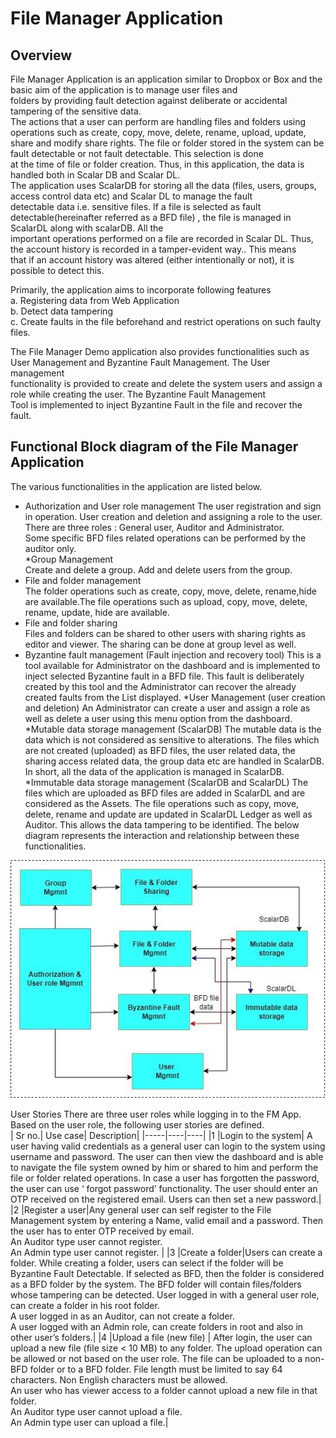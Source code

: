 # File Manager Application

   ## Overview 
File Manager Application is an application similar to Dropbox or Box and the  basic aim of the application is to manage user files and  
folders by providing fault detection against deliberate or accidental tampering of the sensitive data.  
The actions that a user can perform are handling files and folders using operations such as create, copy, move, delete, rename, upload, update,  
share and modify share rights. The file or folder stored in the system can be fault detectable or not fault detectable. This selection is done   
at the time of file or folder creation. Thus, in this application, the data is handled both in Scalar DB and Scalar DL.  
The application uses ScalarDB for storing all the data (files, users, groups, access control data etc)  and Scalar DL to manage the fault   
detectable data i.e. sensitive files. 
If a file is selected as fault detectable(hereinafter referred as a BFD file) , the file is managed in ScalarDL along with scalarDB. All the   
important operations performed on a file are recorded in Scalar DL. Thus, the account history is recorded in a tamper-evident way.. This means  
that if an account history was altered (either intentionally or not), it is possible to detect this.  

Primarily, the application aims to incorporate following features  
 a. Registering data from Web Application  
 b. Detect data tampering  
 c. Create faults in the file beforehand and restrict operations on such faulty files.  

The File Manager Demo application also provides functionalities such as User Management and Byzantine Fault Management. The User management  
functionality is provided to create and delete  the system users and assign a role while creating the user. The Byzantine Fault Management  
Tool is implemented to inject Byzantine Fault  in the file and recover the fault.  
## Functional Block diagram of the File Manager Application
The various functionalities in the application are listed below.
* Authorization and User role management
   The user registration and sign in operation. User creation and deletion and assigning a role to the user.  
   There are three roles : General user, Auditor and Administrator.  
   Some specific BFD files related operations can be performed by the auditor only.  
*Group Management  
   Create and delete a group. Add and delete users from the group.  
* File and folder management  
    The folder operations such as create, copy, move, delete, rename,hide are available.The file operations such as upload, copy, move, delete, 
    rename, update, hide are available.  
* File and folder sharing  
    Files and folders can be shared to other users with sharing rights as editor and viewer. The sharing can be done at group level as well.
* Byzantine fault management (Fault injection and recovery tool)
    This is a tool available for Administrator on the dashboard and is implemented to inject selected Byzantine fault in a BFD file. This fault is 
    deliberately created by this tool and the Administrator can recover the already created faults from the List displayed. 
*User Management (user creation and deletion)
    An Administrator can create a user and assign a role as well as delete a user using this menu option from the dashboard.
*Mutable data storage management (ScalarDB)
    The mutable data is the data which is not considered as sensitive to alterations. The files which are not created (uploaded) as BFD files, the user 
   related data, the sharing access related data, the group data etc are handled in ScalarDB. In short, all the data of the application is managed 
   in ScalarDB.
*Immutable data storage management (ScalarDB and ScalarDL)
   The files which are uploaded as BFD files are added in ScalarDL and are considered as the Assets. The file operations such as copy, move, delete, 
   rename and update are updated in ScalarDL Ledger as well as Auditor. 
   This allows the data tampering to be identified. 
   The below diagram represents the interaction and relationship between these functionalities.

![architect](/docs/assets/images/File_manager_HL_documentation/Overall_architecture1.jpg)

User Stories
There are three user roles while logging in to the FM App. Based on the user role, the following user stories are defined.  
| Sr no.| Use case| Description|
|-----|----|----|
|1    |Login to the system| A user having valid credentials as a general user can login to the system using  username and  password. The user can then view the dashboard and is able to navigate the file system owned by him or shared to him and perform the file or folder related operations. In case a user has forgotten the password, the user can use ‘ forgot password’  functionality. The user should enter an OTP received  on the registered email. Users can then set a new password.|
|2    |Register a user|Any general user can self register to the File Management  system by entering a Name, valid email and a password. Then the user has to enter OTP received by email. <br /> An Auditor type user cannot register. <br /> An Admin type user cannot register. |
|3    |Create a folder|Users can create a folder. While creating a folder, users can select if  the folder will be  Byzantine Fault Detectable.  If selected as BFD, then the folder is considered as a BFD folder by the system. The BFD folder will contain files/folders whose tampering can be detected. User logged in with a general user role, can create a folder in his root folder. <br /> A user logged in as an Auditor, can not create a folder.<br /> A user logged with an Admin role, can create folders in root and also in other user’s folders.| 
|4    |Upload a file (new file) | After login, the user can upload a new file  (file size < 10 MB) to any folder. The upload operation can be allowed or not based on the user role. The file can be uploaded to a non-BFD folder or to a  BFD folder. File length must be limited to say 64 characters. Non English characters must be allowed.<br /> An user who has viewer access to a folder cannot upload a new file in that folder.<br />An Auditor type user cannot upload a file.<br /> An Admin type user can upload a file.|